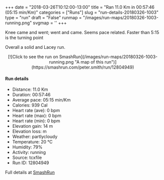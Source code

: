 +++
date = "2018-03-26T10:12:00-13:00"
title = "Ran 11.0 Km in 00:57:46 (05:15 min/Km)"
categories = ["Runs"]
slug = "run-details-20180326-1003"
type = "run"
draft = "False"
runmap = "/images/run-maps/20180326-1003-running.png"
svgmap = '<polyline points="0 56, 1 60, 2 60, 11 51, 18 48, 23 50, 26 47, 27 45, 29 44, 44 46, 47 47, 55 54, 61 56, 68 56, 78 54, 83 51, 89 52, 92 54, 97 52, 100 48, 98 44, 97 40, 98 44, 100 48, 97 52, 92 54, 89 52, 83 51, 79 54, 70 56, 69 56, 62 56, 61 56, 55 54, 46 47, 44 46, 42 46, 41 45, 36 45, 31 45, 27 45, 26 47, 23 49, 19 47, 14 49, 10 50, 7 54">'
+++

Knee came and went; went and came. Seems pace related. Faster than 5:15 is the turning point   

Overall a solid and Lacey run. 

<!--more-->

<center>
[![Click to see the run on SmashRun](/images/run-maps/20180326-1003-running.png "A map of this run")](https://smashrun.com/peter.smith/run/12804949)
</center>

#### Run details

* Distance: 11.0 Km
* Duration: 00:57:46
* Average pace: 05:15 min/Km
* Calories: 939 Cal
* Heart rate (ave): 0 bpm
* Heart rate (max): 0 bpm
* Heart rate (min): 0 bpm
* Elevation gain: 14 m
* Elevation loss:  m
* Weather: partlycloudy
* Temperature: 20 &deg;C
* Humidity: 79%
* Activity: running
* Source: tcxfile
* Run ID: 12804949

Full details at [SmashRun](https://smashrun.com/peter.smith/run/12804949)